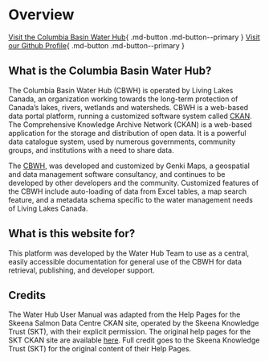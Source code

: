 # Overview

[Visit the Columbia Basin Water Hub](https://data.cbwaterhub.ca){ .md-button .md-button--primary } [Visit our Github Profile](https://github.com/CBWaterHub){ .md-button .md-button--primary } 

## What is the Columbia Basin Water Hub?
The Columbia Basin Water Hub (CBWH) is operated by Living Lakes Canada, an organization working towards the long-term 
protection of Canada’s lakes, rivers, wetlands and watersheds. CBWH is a web-based data portal platform, running a customized 
software system called [CKAN](https://ckan.org/). The Comprehensive Knowledge Archive Network (CKAN) is a web-based application
for the storage and distribution of open data.  It is a powerful data catalogue system, used by numerous governments, 
community groups, and institutions with a need to share data. 

The [CBWH](https://data.cbwaterhub.ca/), was developed and customized by Genki Maps, a geospatial and data management
software consultancy, and continues to be developed by other developers and the community. Customized features of the 
CBWH include auto-loading of data from Excel tables, a map search feature, and a metadata schema specific to the water 
management needs of Living Lakes Canada.


## What is this website for?
This platform was developed by the Water Hub Team to use as a central, easily accessible documentation for general use of 
the CBWH for data retrieval, publishing, and developer support.

## Credits
The Water Hub User Manual was adapted from the Help Pages for the Skeena Salmon Data Centre CKAN site, operated by the 
Skeena Knowledge Trust (SKT), with their explicit permission.  The original help pages for the SKT CKAN site are available 
[here](https://www.manula.com/manuals/skeena-knowledge-trust/skeena-knowledge-trust/1/en/topic/skeena-salmon-data-centre).
Full credit goes to the Skeena Knowledge Trust (SKT) for the original content of their Help Pages.



